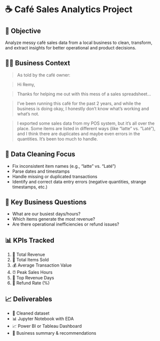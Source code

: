 # ☕ Café Sales Analytics Project

## 📌 Objective
Analyze messy café sales data from a local business to clean, transform, and extract insights for better operational and product decisions.

## 👨‍💼 Business Context
> As told by the café owner:

> Hi Remy,  

> Thanks for helping me out with this mess of a sales spreadsheet...  

> I’ve been running this café for the past 2 years, and while the business is doing okay, I honestly don’t know what’s working and what’s not.

> I exported some sales data from my POS system, but it’s all over the place. Some items are listed in different ways (like “latte” vs. “Laté”), and I think there are duplicates and maybe even errors in the 
> quantities. It’s been too much to handle.

## 🧽 Data Cleaning Focus
- Fix inconsistent item names (e.g., “latte” vs. “Laté”)
- Parse dates and timestamps
- Handle missing or duplicated transactions
- Identify and correct data entry errors (negative quantities, strange timestamps, etc.)

## 🔎 Key Business Questions
- What are our busiest days/hours?
- Which items generate the most revenue?
- Are there operational inefficiencies or refund issues?

## 📊 KPIs Tracked
1. 🧾 Total Revenue  
2. 🥐 Total Items Sold  
3. 💰 Average Transaction Value  
4. ⏰ Peak Sales Hours  
5. 📅 Top Revenue Days  
6. 💸 Refund Rate (%)

## 📈 Deliverables
- 📌 Cleaned dataset  
- 📊 Jupyter Notebook with EDA  
- 📈 Power BI or Tableau Dashboard  
- 🧠 Business summary & recommendations
